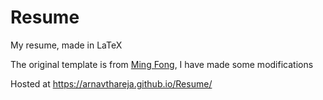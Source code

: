# Resume
My resume, made in LaTeX  

The original template is from [Ming Fong](https://www.github.com/evilpegasus), I have made some modifications

Hosted at https://arnavthareja.github.io/Resume/
